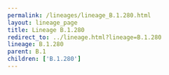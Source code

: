 ```yaml
---
permalink: /lineages/lineage_B.1.280.html
layout: lineage_page
title: Lineage B.1.280
redirect_to: ../lineage.html?lineage=B.1.280
lineage: B.1.280
parent: B.1
children: ['B.1.280']
---
```

